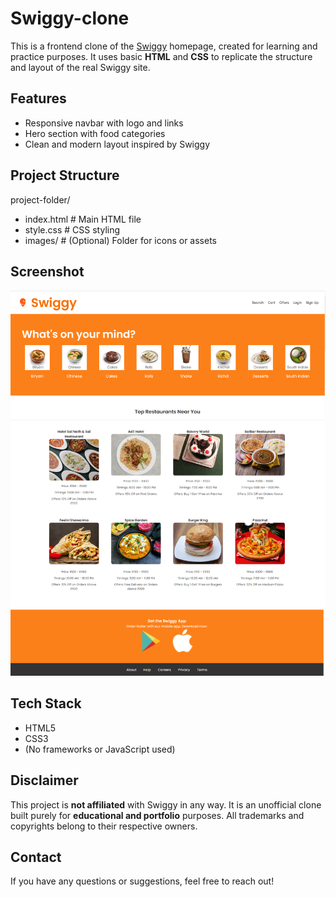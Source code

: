 # Swiggy-clone

This is a frontend clone of the [Swiggy](https://www.swiggy.com) homepage, created for learning and practice purposes. It uses basic **HTML** and **CSS** to replicate the structure and layout of the real Swiggy site.

##  Features

- Responsive navbar with logo and links
- Hero section with food categories
- Clean and modern layout inspired by Swiggy

##  Project Structure

project-folder/
* index.html # Main HTML file
* style.css # CSS styling
* images/ # (Optional) Folder for icons or assets

##  Screenshot

![Swiggy Clone Screenshot](screenshot.png) 

##  Tech Stack

- HTML5
- CSS3
- (No frameworks or JavaScript used)

##  Disclaimer

This project is **not affiliated** with Swiggy in any way. It is an unofficial clone built purely for **educational and portfolio** purposes. All trademarks and copyrights belong to their respective owners.

##  Contact

If you have any questions or suggestions, feel free to reach out!



